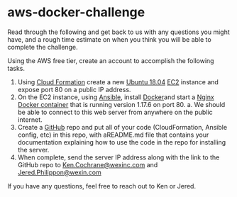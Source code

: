 # aws-docker-challenge


Read through the following and get back to us with any questions you might have, and a rough
time estimate on when you think you will be able to complete the challenge.

Using the ​AWS free tier​, create an account to accomplish the following tasks.
1. Using ​[Cloud Formation](https://aws.amazon.com/cloudformation/)​ create a new [​Ubuntu 18.04](https://ubuntu.com/)​ ​[EC2](https://aws.amazon.com/ec2/)​ instance and expose port 80 on
a public IP address.
2. On the EC2 instance, using ​[Ansible](https://github.com/ansible/ansible)​, install ​[Docker](https://docs.docker.com/install/linux/docker-ce/ubuntu/)​ and start a ​[Nginx Docker container](https://hub.docker.com/_/nginx)
that is running version 1.17.6 on port 80.
a. We should be able to connect to this web server from anywhere on the public
internet.
3. Create a ​[GitHub](https://github.com/)​ repo and put all of your code (CloudFormation, Ansible config, etc) in
this repo, with a ​README.md file that contains your documentation explaining how to
use the code in the repo for installing the server.
4. When complete, send the server IP address along with the link to the GitHub repo to
Ken.Cochrane@wexinc.com​ and ​Jered.Philippon@wexin.com

If you have any questions, feel free to reach out to Ken or Jered.

